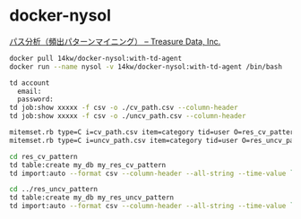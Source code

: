 # docker-nysol

[パス分析（頻出パターンマイニング） – Treasure Data, Inc.](https://support.treasuredata.com/hc/ja/articles/212651858-%E3%83%91%E3%82%B9%E5%88%86%E6%9E%90-%E9%A0%BB%E5%87%BA%E3%83%91%E3%82%BF%E3%83%BC%E3%83%B3%E3%83%9E%E3%82%A4%E3%83%8B%E3%83%B3%E3%82%B0-?flash_digest=1515a319a48b032dd105df9aaf0299b0dd7e8e44)

```bash
docker pull 14kw/docker-nysol:with-td-agent
docker run --name nysol -v 14kw/docker-nysol:with-td-agent /bin/bash

td account
  email:
  password:
td job:show xxxxx -f csv -o ./cv_path.csv --column-header
td job:show xxxxx -f csv -o ./uncv_path.csv --column-header

mitemset.rb type=C i=cv_path.csv item=category tid=user O=res_cv_pattern l=3
mitemset.rb type=C i=uncv_path.csv item=category tid=user O=res_uncv_pattern l=3

cd res_cv_pattern
td table:create my_db my_res_cv_pattern
td import:auto --format csv --column-header --all-string --time-value `date +%s` --auto-create my_db.my_res_cv_pattern ./patterns.csv

cd ../res_uncv_pattern
td table:create my_db my_res_uncv_pattern
td import:auto --format csv --column-header --all-string --time-value `date +%s` --auto-create my_db.my_res_uncv_pattern ./patterns.csv
```